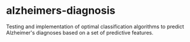 # alzheimers-diagnosis
Testing and implementation of optimal classification algorithms to predict Alzheimer's diagnoses based on a set of predictive features. 
